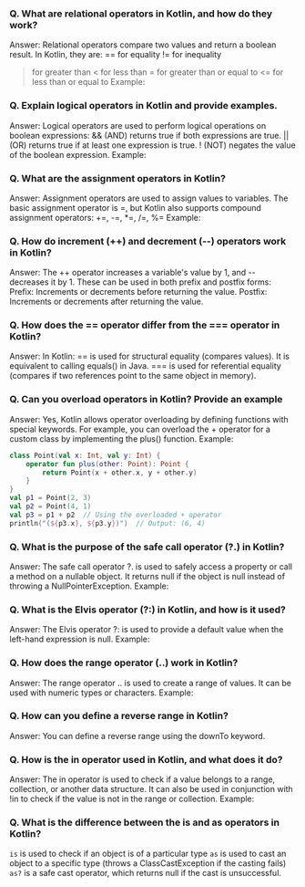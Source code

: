 ### Q. What are relational operators in Kotlin, and how do they work?
Answer: Relational operators compare two values and return a boolean result. In Kotlin, they are:
== for equality
!= for inequality
> for greater than
< for less than
>= for greater than or equal to
<= for less than or equal to Example:

### Q. Explain logical operators in Kotlin and provide examples.
Answer: Logical operators are used to perform logical operations on boolean expressions:
&& (AND) returns true if both expressions are true.
|| (OR) returns true if at least one expression is true.
! (NOT) negates the value of the boolean expression. Example:

### Q. What are the assignment operators in Kotlin?
Answer: Assignment operators are used to assign values to variables. The basic assignment operator is =, but Kotlin also supports compound assignment operators:
+=, -=, *=, /=, %= Example:

### Q. How do increment (++) and decrement (--) operators work in Kotlin?
Answer: The ++ operator increases a variable's value by 1, and -- decreases it by 1. These can be used in both prefix and postfix forms:
Prefix: Increments or decrements before returning the value.
Postfix: Increments or decrements after returning the value.

### Q. How does the == operator differ from the === operator in Kotlin?
Answer: In Kotlin:
== is used for structural equality (compares values). It is equivalent to calling equals() in Java.
=== is used for referential equality (compares if two references point to the same object in memory).

### Q. Can you overload operators in Kotlin? Provide an example

Answer: Yes, Kotlin allows operator overloading by defining functions with special keywords. For example, you can overload the + operator for a custom class by implementing the plus() function. Example:

```Kotlin
class Point(val x: Int, val y: Int) {
    operator fun plus(other: Point): Point {
        return Point(x + other.x, y + other.y)
    }
}
val p1 = Point(2, 3)
val p2 = Point(4, 1)
val p3 = p1 + p2  // Using the overloaded + operator
println("(${p3.x}, ${p3.y})")  // Output: (6, 4)
```

### Q. What is the purpose of the safe call operator (?.) in Kotlin?
Answer: The safe call operator ?. is used to safely access a property or call a method on a nullable object. It returns null if the object is null instead of throwing a NullPointerException. Example:

### Q.  What is the Elvis operator (?:) in Kotlin, and how is it used?

Answer: The Elvis operator ?: is used to provide a default value when the left-hand expression is null. Example:

### Q. How does the range operator (..) work in Kotlin?

Answer: The range operator .. is used to create a range of values. It can be used with numeric types or characters. Example:

### Q. How can you define a reverse range in Kotlin?

Answer: You can define a reverse range using the downTo keyword.

### Q. How is the in operator used in Kotlin, and what does it do?

Answer: The in operator is used to check if a value belongs to a range, collection, or another data structure. It can also be used in conjunction with !in to check if the value is not in the range or collection. Example:

### Q. What is the difference between the is and as operators in Kotlin?

`is` is used to check if an object is of a particular type
`as` is used to cast an object to a specific type (throws a ClassCastException if the casting fails)
`as?` is a safe cast operator, which returns null if the cast is unsuccessful. 